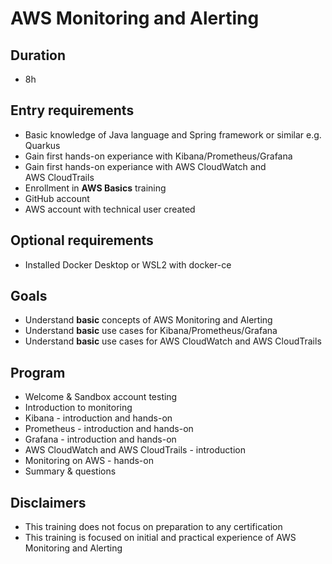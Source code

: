 # AWS Monitoring and Alerting

## Duration
* 8h

## Entry requirements
* Basic knowledge of Java language and Spring framework or similar e.g. Quarkus
* Gain first hands-on experiance with Kibana/Prometheus/Grafana
* Gain first hands-on experiance with AWS CloudWatch and AWS CloudTrails 
* Enrollment in **AWS Basics** training
* GitHub account
* AWS account with technical user created

## Optional requirements
* Installed Docker Desktop or WSL2 with docker-ce

## Goals
* Understand **basic** concepts of AWS Monitoring and Alerting
* Understand **basic** use cases for Kibana/Prometheus/Grafana
* Understand **basic** use cases for AWS CloudWatch and AWS CloudTrails 

## Program
* Welcome & Sandbox account testing
* Introduction to monitoring
* Kibana - introduction and hands-on 
* Prometheus - introduction and hands-on
* Grafana - introduction and hands-on
* AWS CloudWatch and AWS CloudTrails - introduction
* Monitoring on AWS - hands-on
* Summary & questions

## Disclaimers
* This training does not focus on preparation to any certification
* This training is focused on initial and practical experience of AWS Monitoring and Alerting